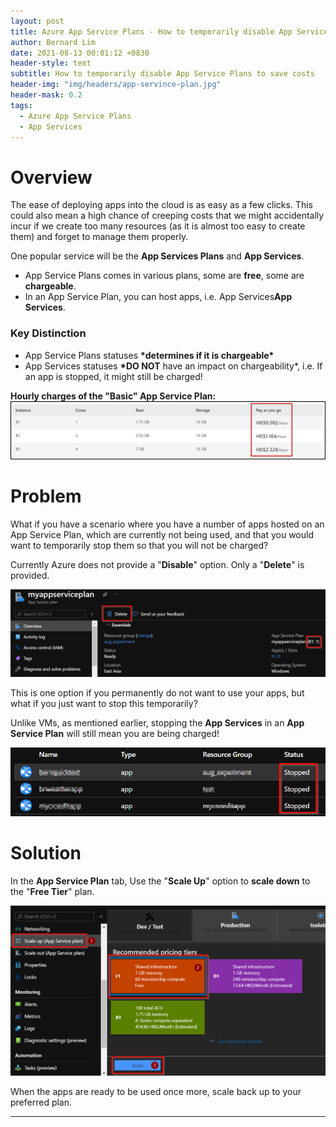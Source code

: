 ```yaml
---
layout: post
title: Azure App Service Plans - How to temporarily disable App Services Plans?
author: Bernard Lim
date: 2021-08-13 00:01:12 +0830
header-style: text
subtitle: How to temporarily disable App Service Plans to save costs
header-img: "img/headers/app-servince-plan.jpg"
header-mask: 0.2
tags:
  - Azure App Service Plans
  - App Services
---
```


# Overview

The ease of deploying apps into the cloud is as easy as a few clicks. This could also mean a high chance of creeping costs that we might accidentally incur if we create too many resources (as it is almost too easy to create them) and forget to manage them properly.

One popular service will be the **App Services Plans** and **App Services**.

- App Service Plans comes in various plans, some are **free**, some are **chargeable**.
- In an App Service Plan, you can host apps, i.e. App Services**App Services**.

### Key Distinction

- App Service Plans statuses **\*determines if it is **chargeable**\***
- App Services statuses **\*DO NOT** have an impact on chargeability\*, i.e. If an app is stopped, it might still be charged!

**Hourly charges of the "Basic" App Service Plan:**
![App Services Pricing](/img/posts/2021-08-13-appservice-disable-temporarily-save-costs/appservice_pricing_1.png)

# Problem

What if you have a scenario where you have a number of apps hosted on an App Service Plan, which are currently not being used, and that you would want to temporarily stop them so that you will not be charged?

Currently Azure does not provide a "**Disable**" option. Only a "**Delete**" is provided.

![App Services Stop](/img/posts/2021-08-13-appservice-disable-temporarily-save-costs/appservice_delete.png)

This is one option if you permanently do not want to use your apps, but what if you just want to stop this temporarily?

Unlike VMs, as mentioned earlier, stopping the **App Services** in an **App Service Plan** will still mean you are being charged!

![App Services Stop](/img/posts/2021-08-13-appservice-disable-temporarily-save-costs/appservice_app_stop.png)

# Solution

In the **App Service Plan** tab, Use the "**Scale Up**" option to **scale down** to the "**Free Tier**" plan.

![App Services Scale Down](/img/posts/2021-08-13-appservice-disable-temporarily-save-costs/appservice_scale_down.png)

When the apps are ready to be used once more, scale back up to your preferred plan.

---
